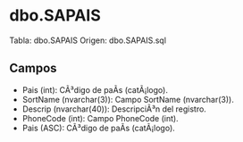﻿# dbo.SAPAIS

Tabla: dbo.SAPAIS
Origen: dbo.SAPAIS.sql

## Campos

- Pais (int): CÃ³digo de paÃ­s (catÃ¡logo).
- SortName (nvarchar(3)): Campo SortName (nvarchar(3)).
- Descrip (nvarchar(40)): DescripciÃ³n del registro.
- PhoneCode (int): Campo PhoneCode (int).
- Pais (ASC): CÃ³digo de paÃ­s (catÃ¡logo).

